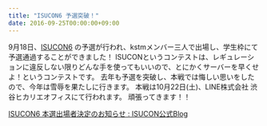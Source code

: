 ```yaml
---
title: "ISUCON6 予選突破！"
date: 2016-09-25T00:00:00+09:00
---
```


9月18日、[ISUCON6](http://isucon.net/) の予選が行われ、kstmメンバー三人で出場し、学生枠にて予選通過することができました！
ISUCONというコンテストは、レギュレーションに違反しない限りどんな手を使ってもいいので、とにかくサーバーを早くせよ！というコンテストです。
去年も予選を突破し、本戦では悔しい思いをしたので、今年は雪辱を果たしに行きます。
本戦は10月22日(土)、LINE株式会社 渋谷ヒカリエオフィスにて行われます。
頑張ってきます！！

[ISUCON6 本選出場者決定のお知らせ : ISUCON公式Blog](http://isucon.net/archives/48475110.html)
